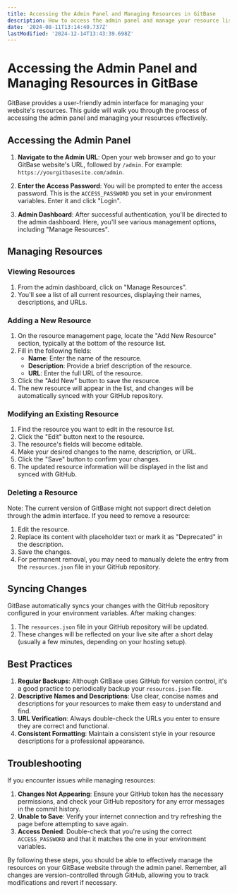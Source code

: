 ```yaml
---
title: Accessing the Admin Panel and Managing Resources in GitBase
description: How to access the admin panel and manage your resource list in GitBase
date: '2024-08-11T13:14:40.737Z'
lastModified: '2024-12-14T13:43:39.698Z'
---
```

# Accessing the Admin Panel and Managing Resources in GitBase

GitBase provides a user-friendly admin interface for managing your website's resources. This guide will walk you through the process of accessing the admin panel and managing your resources effectively.

## Accessing the Admin Panel

1. **Navigate to the Admin URL**: Open your web browser and go to your GitBase website's URL, followed by `/admin`. For example: `https://yourgitbasesite.com/admin`.

2. **Enter the Access Password**: You will be prompted to enter the access password. This is the `ACCESS_PASSWORD` you set in your environment variables. Enter it and click "Login".

3. **Admin Dashboard**: After successful authentication, you'll be directed to the admin dashboard. Here, you'll see various management options, including "Manage Resources".

## Managing Resources

### Viewing Resources

1. From the admin dashboard, click on "Manage Resources".
2. You'll see a list of all current resources, displaying their names, descriptions, and URLs.

### Adding a New Resource

1. On the resource management page, locate the "Add New Resource" section, typically at the bottom of the resource list.
2. Fill in the following fields:
   - **Name**: Enter the name of the resource.
   - **Description**: Provide a brief description of the resource.
   - **URL**: Enter the full URL of the resource.
3. Click the "Add New" button to save the resource.
4. The new resource will appear in the list, and changes will be automatically synced with your GitHub repository.

### Modifying an Existing Resource

1. Find the resource you want to edit in the resource list.
2. Click the "Edit" button next to the resource.
3. The resource's fields will become editable.
4. Make your desired changes to the name, description, or URL.
5. Click the "Save" button to confirm your changes.
6. The updated resource information will be displayed in the list and synced with GitHub.

### Deleting a Resource

Note: The current version of GitBase might not support direct deletion through the admin interface. If you need to remove a resource:

1. Edit the resource.
2. Replace its content with placeholder text or mark it as "Deprecated" in the description.
3. Save the changes.
4. For permanent removal, you may need to manually delete the entry from the `resources.json` file in your GitHub repository.

## Syncing Changes

GitBase automatically syncs your changes with the GitHub repository configured in your environment variables. After making changes:

1. The `resources.json` file in your GitHub repository will be updated.
2. These changes will be reflected on your live site after a short delay (usually a few minutes, depending on your hosting setup).

## Best Practices

1. **Regular Backups**: Although GitBase uses GitHub for version control, it's a good practice to periodically backup your `resources.json` file.
2. **Descriptive Names and Descriptions**: Use clear, concise names and descriptions for your resources to make them easy to understand and find.
3. **URL Verification**: Always double-check the URLs you enter to ensure they are correct and functional.
4. **Consistent Formatting**: Maintain a consistent style in your resource descriptions for a professional appearance.

## Troubleshooting

If you encounter issues while managing resources:

1. **Changes Not Appearing**: Ensure your GitHub token has the necessary permissions, and check your GitHub repository for any error messages in the commit history.
2. **Unable to Save**: Verify your internet connection and try refreshing the page before attempting to save again.
3. **Access Denied**: Double-check that you're using the correct `ACCESS_PASSWORD` and that it matches the one in your environment variables.

By following these steps, you should be able to effectively manage the resources on your GitBase website through the admin panel. Remember, all changes are version-controlled through GitHub, allowing you to track modifications and revert if necessary.
